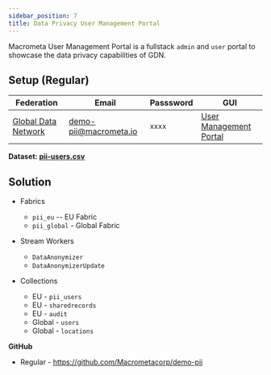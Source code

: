 ```yaml
---
sidebar_position: 7
title: Data Privacy User Management Portal
---
```


Macrometa User Management Portal is a fullstack `admin` and `user` portal to showcase the data privacy capabilities of GDN.


## Setup (Regular)

| **Federation**                                        | **Email**                              | **Passsword** | **GUI**|
| ----------------------------------------------------- | -------------------------------------- | ------------- |--------------|
| [Global Data Network](https://play.paas.macrometa.io/) | demo-pii@macrometa.io | `xxxx`    | [User Management Portal](https://pii.macrometa.io/) |

**Dataset: [pii-users.csv](/datasets/pii-users.csv)**


## Solution

* Fabrics
    * `pii_eu` -- EU Fabric
    * `pii_global` - Global Fabric

* Stream Workers
    * `DataAnonymizer`
    * `DataAnonymizerUpdate`

* Collections
    * EU - `pii_users`
    * EU - `sharedrecords`
    * EU - `audit`
    * Global - `users`
    * Global - `locations`

**GitHub**

* Regular - https://github.com/Macrometacorp/demo-pii
